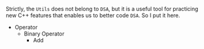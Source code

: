 Strictly, the `Utils` does not belong to `DSA`, but it is a useful tool for practicing new C++ features that enables us to better code `DSA`. So I put it here.

* Operator
    * Binary Operator
        * Add